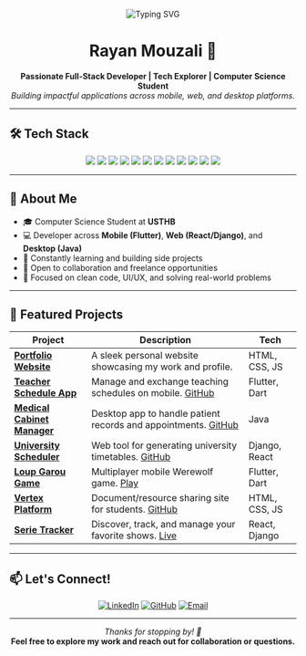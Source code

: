 <!-- Header Typing Animation -->
<p align="center">
  <img src="https://readme-typing-svg.herokuapp.com?font=Fira+Code&size=24&duration=3000&pause=1000&color=1A1A1A&center=true&vCenter=true&multiline=true&width=700&lines=Hi+👋+I'm+Rayan+Mouzali!;Full-stack+Developer+%7C+Student+@+USTHB;Welcome+to+my+GitHub+profile!" alt="Typing SVG" />

</p>

<h1 align="center">Rayan Mouzali 👋</h1>

<p align="center">
  <b>Passionate Full-Stack Developer | Tech Explorer | Computer Science Student</b><br>
  <i>Building impactful applications across mobile, web, and desktop platforms.</i>
</p>

---

## 🛠️ Tech Stack

<div align="center">
  
  <!-- Languages -->
  <img src="https://img.shields.io/badge/Python-3670A0?style=for-the-badge&logo=python&logoColor=white"/>
  <img src="https://img.shields.io/badge/Java-007396?style=for-the-badge&logo=java&logoColor=white"/>
  <img src="https://img.shields.io/badge/C-00599C?style=for-the-badge&logo=c&logoColor=white"/>
  <img src="https://img.shields.io/badge/JavaScript-F7DF1E?style=for-the-badge&logo=javascript&logoColor=black"/>
  <img src="https://img.shields.io/badge/Dart-0175C2?style=for-the-badge&logo=dart&logoColor=white"/>

  <!-- Web -->
  <img src="https://img.shields.io/badge/HTML5-E44D26?style=for-the-badge&logo=html5&logoColor=white"/>
  <img src="https://img.shields.io/badge/CSS3-264DE4?style=for-the-badge&logo=css3&logoColor=white"/>
  <img src="https://img.shields.io/badge/React-20232A?style=for-the-badge&logo=react&logoColor=61DAFB"/>
  <img src="https://img.shields.io/badge/Django-092E20?style=for-the-badge&logo=django&logoColor=white"/>

  <!-- Mobile / Desktop -->
  <img src="https://img.shields.io/badge/Flutter-02569B?style=for-the-badge&logo=flutter&logoColor=white"/>
  <img src="https://img.shields.io/badge/Unity-000000?style=for-the-badge&logo=unity&logoColor=white"/>

  <!-- Tools -->
  <img src="https://img.shields.io/badge/Git-F05032?style=for-the-badge&logo=git&logoColor=white"/>

</div>

---

## 🚀 About Me

- 🎓 Computer Science Student at **USTHB**
- 💻 Developer across **Mobile (Flutter)**, **Web (React/Django)**, and **Desktop (Java)**
- 🌱 Constantly learning and building side projects
- 🤝 Open to collaboration and freelance opportunities
- 🎯 Focused on clean code, UI/UX, and solving real-world problems

---

## 🌟 Featured Projects

| Project | Description | Tech |
|--------|-------------|------|
| **[Portfolio Website](https://rayan3230.github.io/Portfolio/)** | A sleek personal website showcasing my work and profile. | HTML, CSS, JS |
| **[Teacher Schedule App](https://rayan3230.github.io/Portfolio/htmls/project1.html)** | Manage and exchange teaching schedules on mobile. [GitHub](https://github.com/rayan3230/APP_Project) | Flutter, Dart |
| **[Medical Cabinet Manager](https://rayan3230.github.io/Portfolio/htmls/project2.html)** | Desktop app to handle patient records and appointments. [GitHub](https://github.com/rayan3230/Poo_CabinetMedical) | Java |
| **[University Scheduler](https://rayan3230.github.io/Portfolio/htmls/project3.html)** | Web tool for generating university timetables. [GitHub](https://github.com/rayan3230/Projet-pluridisciplinaire) | Django, React |
| **[Loup Garou Game](https://rayan3230.github.io/Portfolio/htmls/project4.html)** | Multiplayer mobile Werewolf game. [Play](https://cosmic-caramel-0d965f.netlify.app/) | Flutter, Dart |
| **[Vertex Platform](https://rayan3230.github.io/Portfolio/htmls/project5.html)** | Document/resource sharing site for students. [GitHub](https://github.com/wassimmho/Vertex.git) | HTML, CSS, JS |
| **[Serie Tracker](https://rayan3230.github.io/Portfolio/htmls/project6.html)** | Discover, track, and manage your favorite shows. [Live](https://serie-tracker-frontend.onrender.com/) | React, Django |

---

## 📫 Let's Connect!

<div align="center">

[![LinkedIn](https://img.shields.io/badge/Rayan%20Mouzali-%230077B5?style=for-the-badge&logo=linkedin&logoColor=white)](https://dz.linkedin.com/in/rayan-mouzali-16172331b)
[![GitHub](https://img.shields.io/badge/GitHub-%23121011?style=for-the-badge&logo=github&logoColor=white)](https://github.com/rayan3230)
[![Email](https://img.shields.io/badge/Email-rayanemouzali3230%40gmail.com-D14836?style=for-the-badge&logo=gmail&logoColor=white)](mailto:rayanemouzali3230@gmail.com)

</div>

---

<p align="center">
  <i>Thanks for stopping by! 🚀</i><br>
  <b>Feel free to explore my work and reach out for collaboration or questions.</b>
</p>

